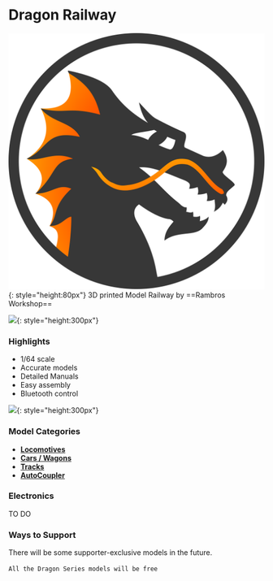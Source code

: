 # Dragon Railway

![](logo/rambros-logo.svg){: style="height:80px"}   3D printed Model Railway by ==Rambros Workshop==

![](images/dragon-railway-frame.gif){: style="height:300px"}
### Highlights
- 1/64 scale
- Accurate models
- Detailed Manuals
- Easy assembly
- Bluetooth control

![](images/dragon-railway-passby.gif){: style="height:300px"}
### Model Categories
- [**Locomotives**](locomotives.md)
- [**Cars / Wagons**](wagons.md)
- [**Tracks**](tracks.md)
- [**AutoCoupler**](autocoupler.md)

### Electronics
TO DO

### Ways to Support

There will be some supporter-exclusive models in the future.

`All the Dragon Series models will be free`